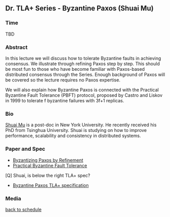 ## Dr. TLA+ Series - Byzantine Paxos (Shuai Mu)

### Time
TBD

### Abstract
In this lecture we will discuss how to tolerate Byzantine faults in achieving consensus. We illustrate through refining Paxos step by step. This should be most fun to those who have become familiar with Paxos-based distributed consensus through the Series. Enough background of Paxos will be covered so the lecture requires no Paxos expertise.

We will also explain how Byzantine Paxos is connected with the Practical Byzantine Fault Tolerance (PBFT) protocol, proposed by Castro and Liskov in 1999 to tolerate f byzantine failures with 3f+1 replicas.

### Bio
[Shuai Mu](http://mpaxos.com/) is a post-doc in New York University. He recently received his PhD from Tsinghua University. Shuai is studying on how to improve performance, scalability and consistency in distributed systems.

### Paper and Spec
+ [Byzantizing Paxos by Refinement](http://research.microsoft.com/en-us/um/people/lamport/pubs/paxos-simple.pdf)
+ [Practical Byzantine Fault Tolerance](http://pmg.csail.mit.edu/papers/osdi99.pdf)

[Q] Shuai, is below the right TLA+ spec?
+ [Byzantine Paxos TLA+ specification](http://research.microsoft.com/en-us/um/people/chengh/private/Paxos.tla)

### Media

[back to schedule](https://github.com/tlaplus/DrTLAPlus)
